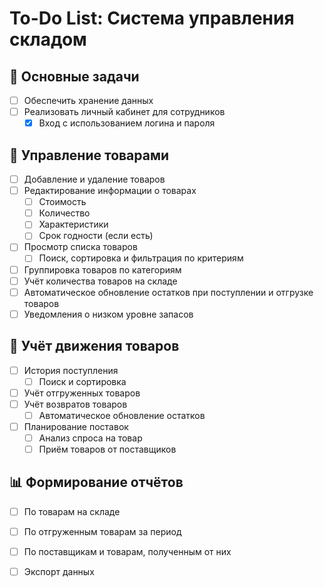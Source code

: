 ﻿# To-Do List: Система управления складом

## 📌 Основные задачи
- [ ] Обеспечить хранение данных
- [ ] Реализовать личный кабинет для сотрудников
    - [x] Вход с использованием логина и пароля

## 🏬 Управление товарами
- [ ] Добавление и удаление товаров
- [ ] Редактирование информации о товарах
    - [ ] Стоимость
    - [ ] Количество
    - [ ] Характеристики
    - [ ] Срок годности (если есть)
- [ ] Просмотр списка товаров
    - [ ] Поиск, сортировка и фильтрация по критериям
- [ ] Группировка товаров по категориям
- [ ] Учёт количества товаров на складе
- [ ] Автоматическое обновление остатков при поступлении и отгрузке товаров
- [ ] Уведомления о низком уровне запасов

## 📜 Учёт движения товаров
- [ ] История поступления
    - [ ] Поиск и сортировка
- [ ] Учёт отгруженных товаров
- [ ] Учёт возвратов товаров
    - [ ] Автоматическое обновление остатков
- [ ] Планирование поставок
    - [ ] Анализ спроса на товар
    - [ ] Приём товаров от поставщиков

## 📊 Формирование отчётов
- [ ] По товарам на складе
- [ ] По отгруженным товарам за период
- [ ] По поставщикам и товарам, полученным от них
- [ ] Экспорт данных


